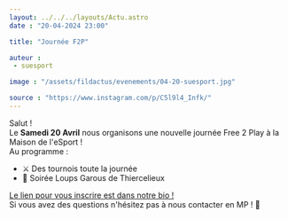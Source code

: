 ```yaml
---
layout: ../../../layouts/Actu.astro
date : "20-04-2024 23:00"

title: "Journée F2P"

auteur :
 - suesport

image : "/assets/fildactus/evenements/04-20-suesport.jpg"

source : "https://www.instagram.com/p/C5l9l4_Infk/"
---
```


Salut !  
Le __Samedi 20 Avril__ nous organisons une nouvelle journée Free 2 Play à la Maison de l'eSport !  
Au programme :  
-  ⚔️ Des tournois toute la journée  
-   🐺 Soirée Loups Garous de Thiercelieux

[Le lien pour vous inscrire est dans notre bio !](https://www.canva.com/design/DAEqcSB06dQ/FSRdPAjqEageet_au6DH3A/view)  
Si vous avez des questions n'hésitez pas à nous contacter en MP ! 📩


